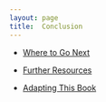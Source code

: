```yaml
---
layout: page
title:  Conclusion
---
```

* [Where to Go Next](/textanalysiscoursebook/book/conclusion/where-to-go-next)

* [Further Resources](/textanalysiscoursebook/book/conclusion/further-resources)

* [Adapting This Book](/textanalysiscoursebook/book/conclusion/adapting-this-book)